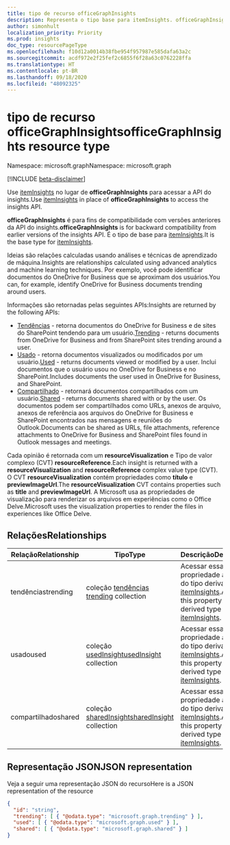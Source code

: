 ```yaml
---
title: tipo de recurso officeGraphInsights
description: Representa o tipo base para itemInsights. officeGraphInsights é para fins de compatibilidade com versões anteriores da API do insights. Use apenas itemInsights ao acessar a API do insights.
author: simonhult
localization_priority: Priority
ms.prod: insights
doc_type: resourcePageType
ms.openlocfilehash: f10d12a0014b38fbe954f957987e585dafa63a2c
ms.sourcegitcommit: acdf972e2f25fef2c6855f6f28a63c0762228ffa
ms.translationtype: HT
ms.contentlocale: pt-BR
ms.lasthandoff: 09/18/2020
ms.locfileid: "48092325"
---
```

# <a name="officegraphinsights-resource-type"></a><span data-ttu-id="07355-105">tipo de recurso officeGraphInsights</span><span class="sxs-lookup"><span data-stu-id="07355-105">officeGraphInsights resource type</span></span>

<span data-ttu-id="07355-106">Namespace: microsoft.graph</span><span class="sxs-lookup"><span data-stu-id="07355-106">Namespace: microsoft.graph</span></span>

[!INCLUDE [beta-disclaimer](../../includes/beta-disclaimer.md)]

<span data-ttu-id="07355-107">Use [itemInsights](iteminsights.md) no lugar de **officeGraphInsights** para acessar a API do insights.</span><span class="sxs-lookup"><span data-stu-id="07355-107">Use [itemInsights](iteminsights.md) in place of **officeGraphInsights** to access the insights API.</span></span>

<span data-ttu-id="07355-108">**officeGraphInsights** é para fins de compatibilidade com versões anteriores da API do insights.</span><span class="sxs-lookup"><span data-stu-id="07355-108">**officeGraphInsights** is for backward compatibility from earlier versions of the insights API.</span></span> <span data-ttu-id="07355-109">É o tipo de base para [itemInsights](iteminsights.md).</span><span class="sxs-lookup"><span data-stu-id="07355-109">It is the base type for [itemInsights](iteminsights.md).</span></span>

<span data-ttu-id="07355-110">Ideias são relações calculadas usando análises e técnicas de aprendizado de máquina.</span><span class="sxs-lookup"><span data-stu-id="07355-110">Insights are relationships calculated using advanced analytics and machine learning techniques.</span></span> <span data-ttu-id="07355-111">Por exemplo, você pode identificar documentos do OneDrive for Business que se aproximam dos usuários.</span><span class="sxs-lookup"><span data-stu-id="07355-111">You can, for example, identify OneDrive for Business documents trending around users.</span></span>

<span data-ttu-id="07355-112">Informações são retornadas pelas seguintes APIs:</span><span class="sxs-lookup"><span data-stu-id="07355-112">Insights are returned by the following APIs:</span></span>

- <span data-ttu-id="07355-113">[Tendências](insights-trending.md) - retorna documentos do OneDrive for Business e de sites do SharePoint tendendo para um usuário.</span><span class="sxs-lookup"><span data-stu-id="07355-113">[Trending](insights-trending.md) - returns documents from OneDrive for Business and from SharePoint sites trending around a user.</span></span>
- <span data-ttu-id="07355-114">[Usado](insights-used.md) - retorna documentos visualizados ou modificados por um usuário.</span><span class="sxs-lookup"><span data-stu-id="07355-114">[Used](insights-used.md) - returns documents viewed or modified by a user.</span></span> <span data-ttu-id="07355-115">Inclui documentos que o usuário usou no OneDrive for Business e no SharePoint.</span><span class="sxs-lookup"><span data-stu-id="07355-115">Includes documents the user used in OneDrive for Business, and SharePoint.</span></span>
- <span data-ttu-id="07355-116">[Compartilhado](insights-shared.md) - retornará documentos compartilhados com um usuário.</span><span class="sxs-lookup"><span data-stu-id="07355-116">[Shared](insights-shared.md) - returns documents shared with or by the user.</span></span> <span data-ttu-id="07355-117">Os documentos podem ser compartilhados como URLs, anexos de arquivo, anexos de referência aos arquivos do OneDrive for Business e SharePoint encontrados nas mensagens e reuniões do Outlook.</span><span class="sxs-lookup"><span data-stu-id="07355-117">Documents can be shared as URLs, file attachments, reference attachments to OneDrive for Business and SharePoint files found in Outlook messages and meetings.</span></span>

<span data-ttu-id="07355-118">Cada opinião é retornada com um **resourceVisualization** e Tipo de valor complexo (CVT) **resourceReference**.</span><span class="sxs-lookup"><span data-stu-id="07355-118">Each insight is returned with a **resourceVisualization** and **resourceReference** complex value type (CVT).</span></span> <span data-ttu-id="07355-119">O CVT **resourceVisualization** contém propriedades como **título** e **previewImageUrl**.</span><span class="sxs-lookup"><span data-stu-id="07355-119">The **resourceVisualization** CVT contains properties such as **title** and **previewImageUrl**.</span></span> <span data-ttu-id="07355-120">A Microsoft usa as propriedades de visualização para renderizar os arquivos em experiências como o Office Delve.</span><span class="sxs-lookup"><span data-stu-id="07355-120">Microsoft uses the visualization properties to render the files in experiences like Office Delve.</span></span>

## <a name="relationships"></a><span data-ttu-id="07355-121">Relações</span><span class="sxs-lookup"><span data-stu-id="07355-121">Relationships</span></span>

| <span data-ttu-id="07355-122">Relação</span><span class="sxs-lookup"><span data-stu-id="07355-122">Relationship</span></span>      | <span data-ttu-id="07355-123">Tipo</span><span class="sxs-lookup"><span data-stu-id="07355-123">Type</span></span>          | <span data-ttu-id="07355-124">Descrição</span><span class="sxs-lookup"><span data-stu-id="07355-124">Description</span></span>  |
| ------------- |---------------| -------------|
| <span data-ttu-id="07355-125">tendências</span><span class="sxs-lookup"><span data-stu-id="07355-125">trending</span></span>      | <span data-ttu-id="07355-126">coleção [tendências](insights-trending.md) </span><span class="sxs-lookup"><span data-stu-id="07355-126">[trending](insights-trending.md) collection</span></span>       | <span data-ttu-id="07355-127">Acessar essa propriedade a partir do tipo derivado [itemInsights](iteminsights.md).</span><span class="sxs-lookup"><span data-stu-id="07355-127">Access this property from the derived type [itemInsights](iteminsights.md).</span></span>|
| <span data-ttu-id="07355-128">usado</span><span class="sxs-lookup"><span data-stu-id="07355-128">used</span></span>      | <span data-ttu-id="07355-129">coleção [usedInsight](insights-used.md)</span><span class="sxs-lookup"><span data-stu-id="07355-129">[usedInsight](insights-used.md) collection</span></span>        | <span data-ttu-id="07355-130">Acessar essa propriedade a partir do tipo derivado [itemInsights](iteminsights.md).</span><span class="sxs-lookup"><span data-stu-id="07355-130">Access this property from the derived type [itemInsights](iteminsights.md).</span></span>|
| <span data-ttu-id="07355-131">compartilhado</span><span class="sxs-lookup"><span data-stu-id="07355-131">shared</span></span>        | <span data-ttu-id="07355-132">coleção [sharedInsight](insights-shared.md)</span><span class="sxs-lookup"><span data-stu-id="07355-132">[sharedInsight](insights-shared.md) collection</span></span>        | <span data-ttu-id="07355-133">Acessar essa propriedade a partir do tipo derivado [itemInsights](iteminsights.md).</span><span class="sxs-lookup"><span data-stu-id="07355-133">Access this property from the derived type [itemInsights](iteminsights.md).</span></span>|


## <a name="json-representation"></a><span data-ttu-id="07355-134">Representação JSON</span><span class="sxs-lookup"><span data-stu-id="07355-134">JSON representation</span></span>

<span data-ttu-id="07355-135">Veja a seguir uma representação JSON do recurso</span><span class="sxs-lookup"><span data-stu-id="07355-135">Here is a JSON representation of the resource</span></span>
<!-- {
  "blockType": "resource",
  "keyProperty":"id",
  "baseType":"microsoft.graph.entity",
  "optionalProperties": [
    "trending",
    "used",
    "shared"
  ],
  "@odata.type": "microsoft.graph.officeGraphInsights"
}-->

```json
{
  "id": "string",
  "trending": [ { "@odata.type": "microsoft.graph.trending" } ],
  "used": [ { "@odata.type": "microsoft.graph.used" } ],
  "shared": [ { "@odata.type": "microsoft.graph.shared" } ]
}
```



